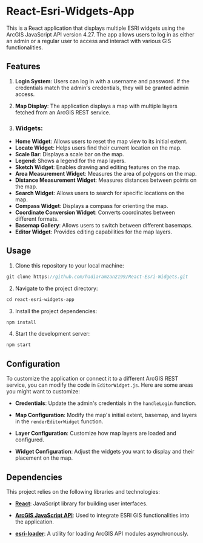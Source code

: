 # React-Esri-Widgets-App

This is a React application that displays multiple ESRI widgets using the ArcGIS JavaScript API version 4.27. The app allows users to log in as either an admin or a regular user to access and interact with various GIS functionalities.

## Features

1. **Login System**: Users can log in with a username and password. If the credentials match the admin's credentials, they will be granted admin access.

2. **Map Display**: The application displays a map with multiple layers fetched from an ArcGIS REST service.

3. ### Widgets:

- **Home Widget**: Allows users to reset the map view to its initial extent.
- **Locate Widget**: Helps users find their current location on the map.
- **Scale Bar**: Displays a scale bar on the map.
- **Legend**: Shows a legend for the map layers.
- **Sketch Widget**: Enables drawing and editing features on the map.
- **Area Measurement Widget**: Measures the area of polygons on the map.
- **Distance Measurement Widget**: Measures distances between points on the map.
- **Search Widget**: Allows users to search for specific locations on the map.
- **Compass Widget**: Displays a compass for orienting the map.
- **Coordinate Conversion Widget**: Converts coordinates between different formats.
- **Basemap Gallery**: Allows users to switch between different basemaps.
- **Editor Widget**: Provides editing capabilities for the map layers.

## Usage

1. Clone this repository to your local machine:

```javascript
git clone https://github.com/hadiaramzan2199/React-Esri-Widgets.git
```

2. Navigate to the project directory:

```javascript
cd react-esri-widgets-app
```

3. Install the project dependencies:

```javascript
npm install
```

4. Start the development server:

```javascript
npm start
```

## Configuration

To customize the application or connect it to a different ArcGIS REST service, you can modify the code in `EditorWidget.js`. Here are some areas you might want to customize:

- **Credentials**: Update the admin's credentials in the `handleLogin` function.

- **Map Configuration**: Modify the map's initial extent, basemap, and layers in the `renderEditorWidget` function.

- **Layer Configuration**: Customize how map layers are loaded and configured.

- **Widget Configuration**: Adjust the widgets you want to display and their placement on the map.

## Dependencies

This project relies on the following libraries and technologies:

- **[React](https://react.dev/)**: JavaScript library for building user interfaces.

- **[ArcGIS JavaScript API](https://developers.arcgis.com/javascript/latest/)**: Used to integrate ESRI GIS functionalities into the application.

- **[esri-loader](https://github.com/Esri/esri-loader)**: A utility for loading ArcGIS API modules asynchronously.















